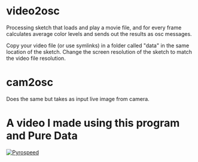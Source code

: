 #
# video2osc
Processing sketch that loads and play a movie file, and for every frame calculates average color levels and sends out the results as osc messages.

Copy your video file (or use symlinks) in a folder called "data" in the same location of the sketch.
Change the screen resolution of the sketch to match the video file resolution.
#
# cam2osc
Does the same but takes as input live image from camera.
#
# A video I made using this program and Pure Data

[![Pyrospeed](https://img.youtube.com/vi/LX_PmcynuGk/0.jpg)](https://www.youtube.com/watch?v=LX_PmcynuGk)
#
